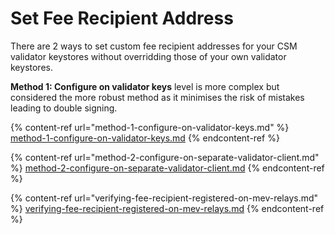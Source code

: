 # Set Fee Recipient Address

There are 2 ways to set custom fee recipient addresses for your CSM validator keystores without overridding those of your own validator keystores.

**Method 1: Configure on validator keys** level is more complex but considered the more robust method as it minimises the risk of mistakes leading to double signing.

{% content-ref url="method-1-configure-on-validator-keys.md" %}
[method-1-configure-on-validator-keys.md](method-1-configure-on-validator-keys.md)
{% endcontent-ref %}

{% content-ref url="method-2-configure-on-separate-validator-client.md" %}
[method-2-configure-on-separate-validator-client.md](method-2-configure-on-separate-validator-client.md)
{% endcontent-ref %}

{% content-ref url="verifying-fee-recipient-registered-on-mev-relays.md" %}
[verifying-fee-recipient-registered-on-mev-relays.md](verifying-fee-recipient-registered-on-mev-relays.md)
{% endcontent-ref %}
